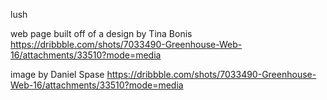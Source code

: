 lush

web page built off of a design by Tina Bonis
https://dribbble.com/shots/7033490-Greenhouse-Web-16/attachments/33510?mode=media

image by Daniel Spase
https://dribbble.com/shots/7033490-Greenhouse-Web-16/attachments/33510?mode=media

